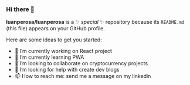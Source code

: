 ### Hi there 👋

**luanperosa/luanperosa** is a ✨ _special_ ✨ repository because its `README.md` (this file) appears on your GitHub profile.

Here are some ideas to get you started:

- 🔭 I’m currently working on React project
- 🌱 I’m currently learning PWA
- 👯 I’m looking to collaborate on cryptocurrency projects
- 🤔 I’m looking for help with create dev blogs
- 📫 How to reach me: send me a message on my linkedin

